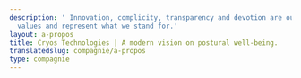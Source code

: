 ```yaml
---
description: ' Innovation, complicity, transparency and devotion are our principal
  values and represent what we stand for.'
layout: a-propos
title: Cryos Technologies | A modern vision on postural well-being.
translatedslug: compagnie/a-propos
type: compagnie
---
```


